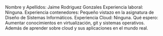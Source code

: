 Nombre y Apellidos: Jaime Rodriguez Gonzales
Experiencia laboral: Ninguna.
Experiencia contenedores: Pequeño vistazo en la asignatura de Diseño de Sistemas Informáticos.
Experiencia Cloud: Ninguna.
Qué espero: Aumentar conocimientos en virtualización, git y sistemas operativos. Además de aprender sobre cloud y sus aplicaciones en el mundo real.